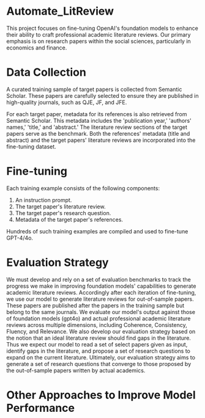 # Automate_LitReview
This project focuses on fine-tuning OpenAI's foundation models to enhance their ability to craft professional academic literature reviews. Our primary emphasis is on research papers within the social sciences, particularly in economics and finance.

# Data Collection
A curated training sample of target papers is collected from Semantic Scholar. These papers are carefully selected to ensure they are published in high-quality journals, such as QJE, JF, and JFE.

For each target paper, metadata for its references is also retrieved from Semantic Scholar. This metadata includes the 'publication year,' 'authors' names,' 'title,' and 'abstract.' The literature review sections of the target papers serve as the benchmark. Both the references' metadata (title and abstract) and the target papers' literature reviews are incorporated into the fine-tuning dataset.

# Fine-tuning 
Each training example consists of the following components:

1. An instruction prompt.
2. The target paper's literature review.
3. The target paper's research question.
4. Metadata of the target paper's references.

Hundreds of such training examples are compiled and used to fine-tune GPT-4/4o.
# Evaluation Strategy
We must develop and rely on a set of evaluation benchmarks to track the progress we make in improving foundation models' capabilities to generate academic literature reviews. Accordingly after each iteration of fine-tuning, we use our model to generate literature reviews for out-of-sample papers. These papers are published after the papers in the training sample but belong to the same journals. 
We evaluate our model's output against those of foundation models (gpt4o) and actual professional academic literature reviews across multiple dimensions, including Coherence, Consistency, Fluency, and Relevance. 
We also develop our evaluation strategy based on the notion that an ideal literature review should find gaps in the literature. Thus we expect our model to read a set of select papers given as input, identify gaps in the literature, and propose a set of research questions to expand on the current literature. Ultimately, our evaluation strategy aims to generate a set of research questions that converge to those proposed by the out-of-sample papers written by actual academics. 

# Other Approaches to Improve Model Performance
